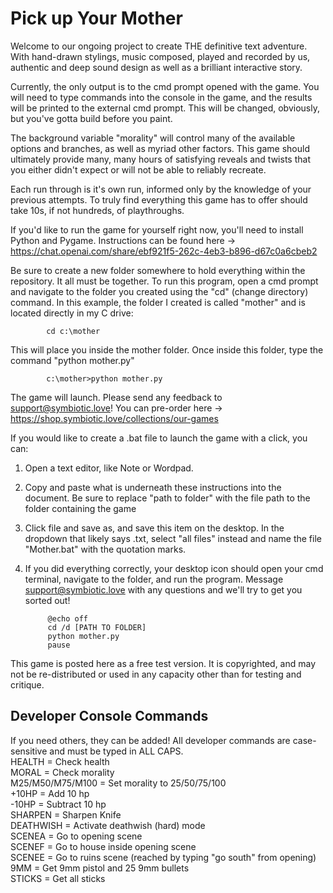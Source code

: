<h1>Pick up Your Mother</h1>

Welcome to our ongoing project to create THE definitive text adventure. With hand-drawn stylings, music composed, played and recorded by us, authentic and deep sound design as well as a brilliant interactive story.

Currently, the only output is to the cmd prompt opened with the game. You will need to type commands into the console in the game, and the results will be printed to the external cmd prompt. This will be changed, obviously, but you've gotta build before you paint.

The background variable "morality" will control many of the available options and branches, as well as myriad other factors. This game should ultimately provide many, many hours of satisfying reveals and twists that you either didn't expect or will not be able to reliably recreate.

Each run through is it's own run, informed only by the knowledge of your previous attempts. To truly find everything this game has to offer should take 10s, if not hundreds, of playthroughs.

If you'd like to run the game for yourself right now, you'll need to install Python and Pygame. Instructions can be found here -> https://chat.openai.com/share/ebf921f5-262c-4eb3-b896-d67c0a6cbeb2

Be sure to create a new folder somewhere to hold everything within the repository. It all must be together. To run this program, open a cmd prompt and navigate to the folder you created using the "cd" (change directory) command. In this example, the folder I created is called "mother" and is located directly in my C drive:

            cd c:\mother

This will place you inside the mother folder. Once inside this folder, type the command "python mother.py"

            c:\mother>python mother.py

The game will launch. Please send any feedback to support@symbiotic.love! You can pre-order here -> https://shop.symbiotic.love/collections/our-games

If you would like to create a .bat file to launch the game with a click, you can:

1. Open a text editor, like Note or Wordpad.
2. Copy and paste what is underneath these instructions into the document. Be sure to replace "path to folder" with the file path to the folder containing the game 
3. Click file and save as, and save this item on the desktop. In the dropdown that likely says .txt, select "all files" instead and name the file "Mother.bat" with the quotation marks.
4. If you did everything correctly, your desktop icon should open your cmd terminal, navigate to the folder, and run the program. Message support@symbiotic.love with any questions and we'll try to get you sorted out!

            @echo off
            cd /d [PATH TO FOLDER]
            python mother.py
            pause
            
This game is posted here as a free test version. It is copyrighted, and may not be re-distributed or used in any capacity other than for testing and critique.
<h2>Developer Console Commands</h2>
If you need others, they can be added! All developer commands are case-sensitive and must be typed in ALL CAPS.
<div>HEALTH = Check health</div>
<div>MORAL = Check morality</div>
<div>M25/M50/M75/M100 = Set morality to 25/50/75/100</div>
<div>+10HP = Add 10 hp</div>
<div>-10HP = Subtract 10 hp</div>
<div>SHARPEN = Sharpen Knife</div>
<div>DEATHWISH = Activate deathwish (hard) mode</div>
<div>SCENEA = Go to opening scene</div>
<div>SCENEF = Go to house inside opening scene</div>
<div>SCENEE = Go to ruins scene (reached by typing "go south" from opening)</div>
<div>9MM = Get 9mm pistol and 25 9mm bullets</div>
<div>STICKS = Get all sticks</div>
